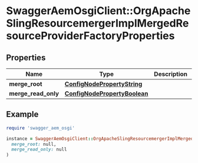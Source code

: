 # SwaggerAemOsgiClient::OrgApacheSlingResourcemergerImplMergedResourceProviderFactoryProperties

## Properties

| Name | Type | Description | Notes |
| ---- | ---- | ----------- | ----- |
| **merge_root** | [**ConfigNodePropertyString**](ConfigNodePropertyString.md) |  | [optional] |
| **merge_read_only** | [**ConfigNodePropertyBoolean**](ConfigNodePropertyBoolean.md) |  | [optional] |

## Example

```ruby
require 'swagger_aem_osgi'

instance = SwaggerAemOsgiClient::OrgApacheSlingResourcemergerImplMergedResourceProviderFactoryProperties.new(
  merge_root: null,
  merge_read_only: null
)
```

